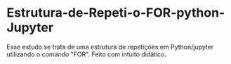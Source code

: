 # Estrutura-de-Repeti-o-FOR-python-Jupyter
Esse estudo se trata de uma estrutura de repetições em Python/jupyter utilizando o comando "FOR".  Feito com intuito didático.
